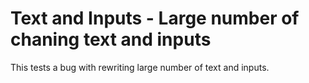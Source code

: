 # Text and Inputs - Large number of chaning text and inputs

This tests a bug with rewriting large number of text and inputs.
